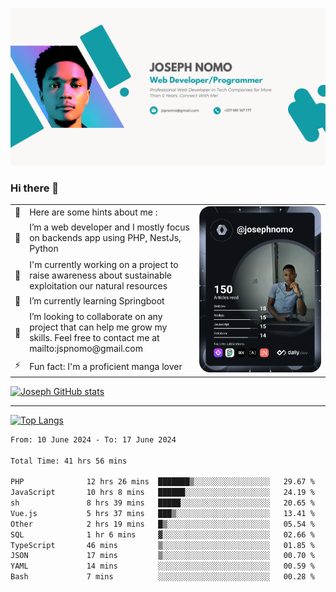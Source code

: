 ![Banner of my profile!](/Joseph_NOMO_NEW.png "Banner")

### Hi there 👋

<!--- | --  | 👋  | Here are some hints about me :                                                                                                 | <td rowspan=6><img src="/devcard.svg" width="400" alt="Joseph NOMO's Dev Card"/></td> |
| --- | --- | ------------------------------------------------------------------------------------------------------------------------------ | ------------------------------------------------------------------------------------- |
| --  | 🔭  | I’m a web developer and I mostly focus on backends app using PHP, NestJs, Python                                               |
| --  | 🦁  | I'm currently working on a project to raise awareness about sustainable exploitation our natural resources                     |
| --  | 🌱  | I’m currently learning Springboot                                                                                              |
| --  | 👯  | I’m looking to collaborate on any project that can help me grow my skills. Feel free to contact me at mailto:jspnomo@gmail.com |
| --  | ⚡  | Fun fact: I'm a proficient manga lover                                                                                         |
--->

<table>
    <tr>
        <td width="1%">👋</td>
        <td width="55%">Here are some hints about me :</td>
        <td rowspan=6 width="44%"><img src="/devcard.svg" width="400" alt="Joseph NOMO's Dev Card"/></td>
    </tr>
    <tr>
        <td>🔭</td>
        <td>I’m a web developer and I mostly focus on backends app using PHP, NestJs, Python</td>
    </tr>
    <tr>
        <td>🦁</td>
        <td>I'm currently working on a project to raise awareness about sustainable exploitation our natural resources</td>
    </tr>
    <tr>
        <td>🌱</td>
        <td>I’m currently learning Springboot</td>
    </tr>
    <tr>
        <td>👯</td>
        <td>I’m looking to collaborate on any project that can help me grow my skills. Feel free to contact me at mailto:jspnomo@gmail.com</td>
    </tr>
    <tr>
        <td>⚡</td>
        <td>Fun fact: I'm a proficient manga lover</td>
    </tr>

</table>

[![Joseph GitHub stats](https://github-readme-stats-seven-sigma-53.vercel.app/api?username=Jspascal)](https://github.com/Jspascal/github-readme-stats)

---

[![Top Langs](https://github-readme-stats-seven-sigma-53.vercel.app/api/top-langs/?username=Jspascal&layout=compact)](https://github.com/Jspascal/github-readme-stats)

<!--START_SECTION:waka-->

```txt
From: 10 June 2024 - To: 17 June 2024

Total Time: 41 hrs 56 mins

PHP              12 hrs 26 mins  ███████▒░░░░░░░░░░░░░░░░░   29.67 %
JavaScript       10 hrs 8 mins   ██████░░░░░░░░░░░░░░░░░░░   24.19 %
sh               8 hrs 39 mins   █████░░░░░░░░░░░░░░░░░░░░   20.65 %
Vue.js           5 hrs 37 mins   ███▒░░░░░░░░░░░░░░░░░░░░░   13.41 %
Other            2 hrs 19 mins   █▒░░░░░░░░░░░░░░░░░░░░░░░   05.54 %
SQL              1 hr 6 mins     ▓░░░░░░░░░░░░░░░░░░░░░░░░   02.66 %
TypeScript       46 mins         ▒░░░░░░░░░░░░░░░░░░░░░░░░   01.85 %
JSON             17 mins         ▒░░░░░░░░░░░░░░░░░░░░░░░░   00.70 %
YAML             14 mins         ░░░░░░░░░░░░░░░░░░░░░░░░░   00.59 %
Bash             7 mins          ░░░░░░░░░░░░░░░░░░░░░░░░░   00.28 %
```

<!--END_SECTION:waka-->
